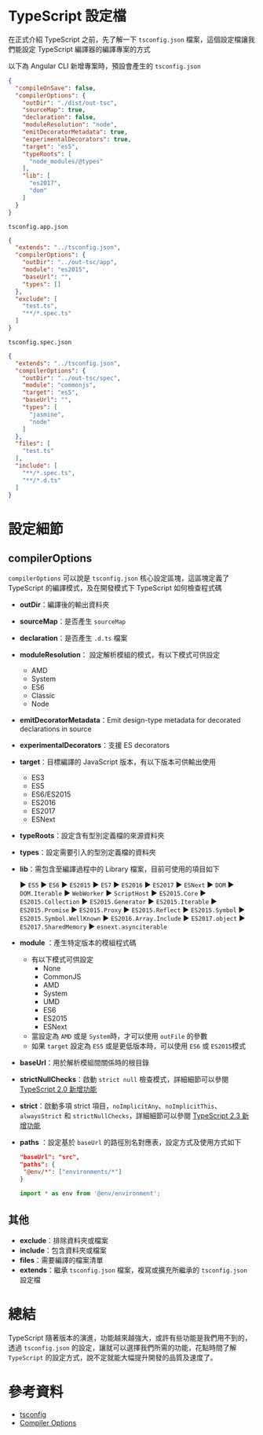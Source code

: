 # TypeScript 設定檔

在正式介紹 TypeScript 之前，先了解一下 `tsconfig.json` 檔案，這個設定檔讓我們能設定 TypeScript 編譯器的編譯專案的方式

以下為 Angular CLI 新增專案時，預設會產生的 `tsconfig.json` 

```json
{
  "compileOnSave": false,
  "compilerOptions": {
    "outDir": "./dist/out-tsc",
    "sourceMap": true,
    "declaration": false,
    "moduleResolution": "node",
    "emitDecoratorMetadata": true,
    "experimentalDecorators": true,
    "target": "es5",
    "typeRoots": [
      "node_modules/@types"
    ],
    "lib": [
      "es2017",
      "dom"
    ]
  }
}
```

`tsconfig.app.json`

```json
{
  "extends": "../tsconfig.json",
  "compilerOptions": {
    "outDir": "../out-tsc/app",
    "module": "es2015",
    "baseUrl": "",
    "types": []
  },
  "exclude": [
    "test.ts",
    "**/*.spec.ts"
  ]
}

```

`tsconfig.spec.json`

```json
{
  "extends": "../tsconfig.json",
  "compilerOptions": {
    "outDir": "../out-tsc/spec",
    "module": "commonjs",
    "target": "es5",
    "baseUrl": "",
    "types": [
      "jasmine",
      "node"
    ]
  },
  "files": [
    "test.ts"
  ],
  "include": [
    "**/*.spec.ts",
    "**/*.d.ts"
  ]
}

```



# 設定細節

## compilerOptions

`compilerOptions` 可以說是 `tsconfig.json` 核心設定區塊，這區塊定義了 TypeScript 的編譯模式，及在開發模式下 TypeScript 如何檢查程式碼

* **outDir**：編譯後的輸出資料夾

* **sourceMap**：是否產生 `sourceMap`

* **declaration**：是否產生 `.d.ts` 檔案 

* **moduleResolution**： 設定解析模組的模式，有以下模式可供設定

  * AMD
  * System
  * ES6
  * Classic
  * Node

* **emitDecoratorMetadata**：Emit design-type metadata for decorated declarations in source

* **experimentalDecorators**：支援 ES decorators 

* **target**：目標編譯的 JavaScript 版本，有以下版本可供輸出使用

  * ES3
  * ES5
  * ES6/ES2015
  * ES2016
  * ES2017
  * ESNext

* **typeRoots**：設定含有型別定義檔的來源資料夾

* **types**：設定需要引入的型別定義檔的資料夾

* **lib**：需包含至編譯過程中的 Library 檔案，目前可使用的項目如下

  ► `ES5` 
  ► `ES6` 
  ► `ES2015` 
  ► `ES7` 
  ► `ES2016` 
  ► `ES2017` 
  ► `ESNext` 
  ► `DOM` 
  ► `DOM.Iterable` 
  ► `WebWorker` 
  ► `ScriptHost` 
  ► `ES2015.Core` 
  ► `ES2015.Collection` 
  ► `ES2015.Generator` 
  ► `ES2015.Iterable` 
  ► `ES2015.Promise` 
  ► `ES2015.Proxy` 
  ► `ES2015.Reflect` 
  ► `ES2015.Symbol` 
  ► `ES2015.Symbol.WellKnown` 
  ► `ES2016.Array.Include` 
  ► `ES2017.object` 
  ► `ES2017.SharedMemory` 
  ► `esnext.asynciterable` 

* **module** ：產生特定版本的模組程式碼

  * 有以下模式可供設定
    * None
    * CommonJS
    * AMD
    * System
    * UMD
    * ES6
    * ES2015
    * ESNext
  * 當設定為 `AMD` 或是 `System`時，才可以使用 `outFile` 的參數
  * 如果 `target` 設定為 `ES5` 或是更低版本時，可以使用 `ES6` 或 `ES2015`模式

* **baseUrl**：用於解析模組間關係時的根目錄

* **strictNullChecks**：啟動 `strict null` 檢查模式，詳細細節可以參閱 [TypeScript 2.0 新增功能](https://www.typescriptlang.org/docs/handbook/release-notes/typescript-2-0.html)

* **strict**：啟動多項 strict 項目，`noImplicitAny`、`noImplicitThis`、`alwaysStrict`  和 `strictNullChecks`，詳細細節可以參閱 [TypeScript 2.3 新增功能](https://www.typescriptlang.org/docs/handbook/release-notes/typescript-2-3.html)

* **paths** ：設定基於 `baseUrl` 的路徑別名對應表，設定方式及使用方式如下

  ```json
  "baseUrl": "src",
  "paths": {
   "@env/*": ["environments/*"]
  }
  ```

  ```typescript
  import * as env from '@env/environment';
  ```



## 其他

- **exclude**：排除資料夾或檔案
- **include**：包含資料夾或檔案
- **files**：需要編譯的檔案清單
- **extends**：繼承 `tsconfig.json` 檔案，複寫或擴充所繼承的 `tsconfig.json` 設定檔



# 總結

TypeScript 隨著版本的演進，功能越來越強大，或許有些功能是我們用不到的，透過 `tsconfig.json` 的設定，讓就可以選擇我們所需的功能，花點時間了解 `TypeScript` 的設定方式，說不定就能大幅提升開發的品質及速度了。



# 參考資料

* [tsconfig](https://www.typescriptlang.org/docs/handbook/tsconfig-json.html)
* [Compiler Options](https://www.typescriptlang.org/docs/handbook/compiler-options.html)